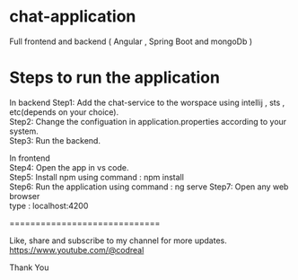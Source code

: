 # chat-application
Full frontend and backend ( Angular , Spring Boot and mongoDb )

Steps to run the application
=============================
In backend
Step1: Add the chat-service to the worspace using intellij , sts , etc(depends on your choice).   
Step2: Change the configuation in application.properties according to your system.             
Step3: Run the backend.                                                         
                                                                              
In frontend                                                                    
Step4: Open the app in vs code.                                                        
Step5: Install npm using command : npm install                                                                                 
Step6: Run the application using command : ng serve
Step7: Open any web browser                                                                                                                                       
   type : localhost:4200

=============================

Like, share and subscribe to my channel for more updates.                                    
https://www.youtube.com/@codreal       
                                                                                             
Thank You
